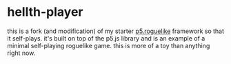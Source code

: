 # hellth-player

this is a fork (and modification) of my starter [p5.roguelike](http://p5-roguelike.glitch.me/) framework so that it self-plays. it's built on top of the p5.js library and is an example of a minimal self-playing roguelike game. this is more of a toy than anything right now.